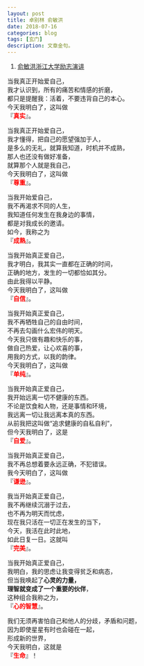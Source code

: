 ```yaml
---
layout: post
title: 卓别林 俞敏洪
date: 2018-07-16
categories: blog
tags: [玄门]
description: 文章金句。
---
```


1. [俞敏洪浙江大学励志演讲](https://www.bilibili.com/video/av8368348)<br>


当我真正开始爱自己，<br>
我才认识到，所有的痛苦和情感的折磨，<br>
都只是提醒我：活着，不要违背自己的本心。<br>
今天我明白了，这叫做 <br>『<font color="#FF0000"><b>真实</b></font>』。


当我真正开始爱自己，<br>
我才懂得，把自己的愿望强加于人，<br>
是多么的无礼，就算我知道，时机并不成熟，<br>
那人也还没有做好准备，<br>
就算那个人就是我自己，<br>
今天我明白了，这叫做<br>
『<font color="#FF0000"><b>尊重</b></font>』。


当我开始爱自己，<br>
我不再渴求不同的人生，<br>
我知道任何发生在我身边的事情，<br>
都是对我成长的邀请。<br>
如今，我称之为<br>
『<font color="#FF0000"><b>成熟</b></font>』。


当我开始真正爱自己，<br>
我才明白，我其实一直都在正确的时间，<br>
正确的地方，发生的一切都恰如其分。<br>
由此我得以平静。<br>
今天我明白了，这叫做<br>
『<font color="#FF0000"><b>自信</b></font>』。


当我开始真正爱自己，<br>
我不再牺牲自己的自由时间，<br>
不再去勾画什么宏伟的明天。<br>
今天我只做有趣和快乐的事，<br>
做自己热爱，让心欢喜的事，<br>
用我的方式，以我的韵律。<br>
今天我明白了，这叫做<br>
『<font color="#FF0000"><b>单纯</b></font>』。


当我开始真正爱自己，<br>
我开始远离一切不健康的东西。<br>
不论是饮食和人物，还是事情和环境，<br>
我远离一切让我远离本真的东西。<br>
从前我把这叫做“追求健康的自私自利”，<br>
但今天我明白了，这是<br>
『<font color="#FF0000"><b>自爱</b></font>』。


当我开始真正爱自己，<br>
我不再总想着要永远正确，不犯错误。<br>
我今天明白了，这叫做<br>
『<font color="#FF0000"><b>谦逊</b></font>』。

 

我当开始真正爱自己，<br>
我不再继续沉溺于过去，<br>
也不再为明天而忧虑，<br>
现在我只活在一切正在发生的当下，<br>
今天，我活在此时此地，<br>
如此日复一日。这就叫<br>
『<font color="#FF0000"><b>完美</b></font>』。


当我开始真正爱自己，<br>
我明白，我的思虑让我变得贫乏和病态，<br>
但当我唤起了**心灵的力量，<br>
理智就变成了一个重要的伙伴**，<br>
这种组合我称之为，<br>
『<font color="#FF0000"><b>心的智慧</b></font>』。

 

我们无须再害怕自己和他人的分歧，矛盾和问题，<br>
因为即使星星有时也会碰在一起，<br>
形成新的世界，<br>
今天我明白，这就是<br>
『<font color="#FF0000"><b>生命</b></font>』！





